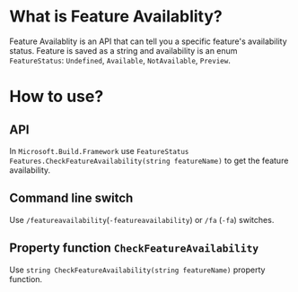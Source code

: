 # What is Feature Availablity?
Feature Availablity is an API that can tell you a specific feature's availability status. Feature is saved as a string and availability is an enum `FeatureStatus`: `Undefined`, `Available`, `NotAvailable`, `Preview`.

# How to use?
## API
In `Microsoft.Build.Framework` use `FeatureStatus Features.CheckFeatureAvailability(string featureName)` to get the feature availability.

## Command line switch
Use `/featureavailability`(`-featureavailability`) or `/fa` (`-fa`) switches.

## Property function `CheckFeatureAvailability`
Use `string CheckFeatureAvailability(string featureName)` property function.
